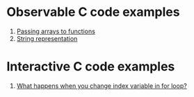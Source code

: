# Observable C code examples

1. [Passing arrays to functions](observable/arrays/passing)
2. [String representation](observable/strings/representation)

# Interactive C code examples

1. [What happens when you change index variable in for loop?](interactive/loops/index-variable)  
